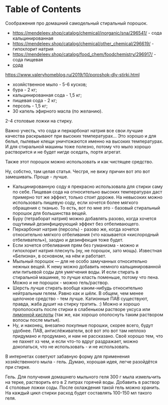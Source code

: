 
# Table of Contents



<div class="preview" id="orgf2b9109">
<p>
Соображения про домашний самодельный стиральный порошок.
</p>

</div>

-   <https://mendeleev.shop/catalog/chemical/inorganic/sna/296541/> - сода кальцинированная
-   <https://mendeleev.shop/catalog/chemical/other_chemical/296619/> - гипохлорит натрия
-   <https://mendeleev.shop/catalog/food_chem/foodchemistry/296917/> - сода пищевая
-   [сода](20201222210344-сода.publ.md)

<div class="cite" id="orgc83aee3">
<p>
<a href="https://www.valeryhomeblog.ru/2019/10/poroshok-dly-stirki.html">https://www.valeryhomeblog.ru/2019/10/poroshok-dly-stirki.html</a>
</p>

<ul class="org-ul">
<li>хозяйственное мыло - 5-6 кусков;</li>
<li>бура - 2 кг;</li>
<li>кальцинированная сода - 1,5 кг;</li>
<li>пищевая сода - 2 кг;</li>
<li>персоль - 1,5 кг;</li>
<li>30 капель эфирного масла (по желанию).</li>
</ul>

<p>
2-4 столовые ложки на стирку. 
</p>

<p>
Важно учесть, что сода и перкарбонат натрия все свои лучшие качества раскрывают при высоких температурах&#x2026; Это хорошо и для белья, пылевые клещи уничтожаются именно на высоких температурах. И для стиральной машины тоже полезно, потому что мыло хорошо растворится и не будет нигде оседать, портя агрегат.
</p>

<p>
Также этот порошок можно использовать и как чистящее средство.
</p>

</div>

Ну, собстно, там целая статья. Чесгря, не вижу причин вот это вот замешивать. Проще - лучше. 

-   Кальцинированную соду я прекрасно использовала для стирки саму по себе. Пищевая сода на относительно высоких температурах даст примерно тот же эффект, только стоит дороже. На невысоких можно использовать пищевую соду, если хочется более мягкого обращения с тканью. То есть, вот по мне это - базовый стиральный порошок для большинства вещей.
-   Буру (тетраборат натрия) можно добавлять разово, когда хочется ощутимый дезинфицирующий эффект без отбеливающего.
-   Перкарбонат натрия (персоль) - разово же, когда хочется относительно мягкого отбеливания (что называется «кислородный отбеливатель»), заодно и дезинфекция тоже будет.
-   Если хочется отбеливания прям без гуманизма - можно и гипохлорит натрия плеснуть (ну, не порошок, зато мощь). Известная «Белизна», в основном, на нём и работает.
-   Мыльный порошок — для не особо замучанных относительно нежных вещей. К нему можно добавить немного кальцинированной или питьевой соды для умягчения воды. И если стирать в стиральной машинке, то лучше класть поменьше, потому что пена. Можно и не порошок - можно гель/раствор.
-   Шерсть лучше стирать вообще каким-нибудь относительно нейтральным гелем. Равно как и шёлк. В общем, чем менее щелочное средство - тем лучше. Катионные ПАВ существуют, правда, жаба душит на стирку тратить. :) Можно и хорошо прополоскать после стирки в слабеньком растворе уксуса или [лимонной кислоты](20201222210100-лимонная_кислота.publ.md) (так же, как хорошо ополоснуть таким раствором волосы после мытья).
-   Ну, и наконец, внезапно покупные порошки, скорее всего, будут удобнее. ПАВ, антислёживатели, всё вот это вот там неплохо придумано и продумано, и нам не рассказано. Своё хорошо тем, что не пахнет хз чем, и если что-то вдруг раздражает, можно докопаться, что не использовать - и не использовать.

В интернетах советуют забавную форму для применения хозяйственного мыла - гель. Думаю, хорошая идея, легче разойдётся при стирке.

<div class="cite" id="org1747ca4">
<p>
Гель. Для получения домашнего мыльного геля 300 г мыла измельчить на терке, растворить его в 2 литрах горячей воды. Добавить в раствор 4 столовые ложки соды. После охлаждения такой гель можно хранить. На каждый цикл стирки расход будет составлять 100-150 мл такого геля.
</p>

</div>

